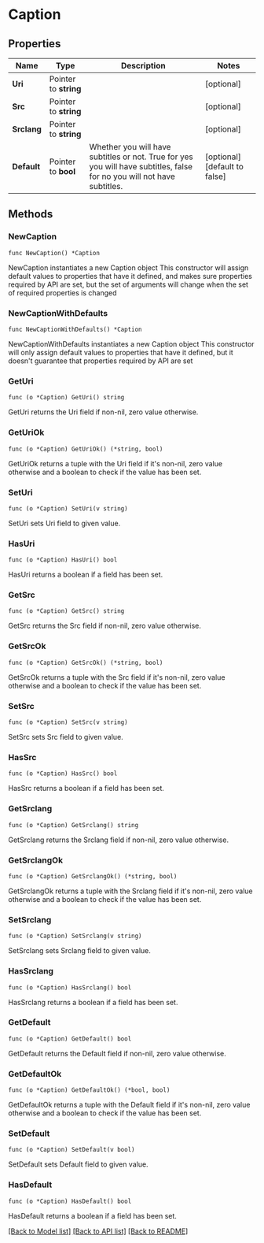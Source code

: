 # Caption

## Properties

Name | Type | Description | Notes
------------ | ------------- | ------------- | -------------
**Uri** | Pointer to **string** |  | [optional] 
**Src** | Pointer to **string** |  | [optional] 
**Srclang** | Pointer to **string** |  | [optional] 
**Default** | Pointer to **bool** | Whether you will have subtitles or not. True for yes you will have subtitles, false for no you will not have subtitles. | [optional] [default to false]

## Methods

### NewCaption

`func NewCaption() *Caption`

NewCaption instantiates a new Caption object
This constructor will assign default values to properties that have it defined,
and makes sure properties required by API are set, but the set of arguments
will change when the set of required properties is changed

### NewCaptionWithDefaults

`func NewCaptionWithDefaults() *Caption`

NewCaptionWithDefaults instantiates a new Caption object
This constructor will only assign default values to properties that have it defined,
but it doesn't guarantee that properties required by API are set

### GetUri

`func (o *Caption) GetUri() string`

GetUri returns the Uri field if non-nil, zero value otherwise.

### GetUriOk

`func (o *Caption) GetUriOk() (*string, bool)`

GetUriOk returns a tuple with the Uri field if it's non-nil, zero value otherwise
and a boolean to check if the value has been set.

### SetUri

`func (o *Caption) SetUri(v string)`

SetUri sets Uri field to given value.

### HasUri

`func (o *Caption) HasUri() bool`

HasUri returns a boolean if a field has been set.

### GetSrc

`func (o *Caption) GetSrc() string`

GetSrc returns the Src field if non-nil, zero value otherwise.

### GetSrcOk

`func (o *Caption) GetSrcOk() (*string, bool)`

GetSrcOk returns a tuple with the Src field if it's non-nil, zero value otherwise
and a boolean to check if the value has been set.

### SetSrc

`func (o *Caption) SetSrc(v string)`

SetSrc sets Src field to given value.

### HasSrc

`func (o *Caption) HasSrc() bool`

HasSrc returns a boolean if a field has been set.

### GetSrclang

`func (o *Caption) GetSrclang() string`

GetSrclang returns the Srclang field if non-nil, zero value otherwise.

### GetSrclangOk

`func (o *Caption) GetSrclangOk() (*string, bool)`

GetSrclangOk returns a tuple with the Srclang field if it's non-nil, zero value otherwise
and a boolean to check if the value has been set.

### SetSrclang

`func (o *Caption) SetSrclang(v string)`

SetSrclang sets Srclang field to given value.

### HasSrclang

`func (o *Caption) HasSrclang() bool`

HasSrclang returns a boolean if a field has been set.

### GetDefault

`func (o *Caption) GetDefault() bool`

GetDefault returns the Default field if non-nil, zero value otherwise.

### GetDefaultOk

`func (o *Caption) GetDefaultOk() (*bool, bool)`

GetDefaultOk returns a tuple with the Default field if it's non-nil, zero value otherwise
and a boolean to check if the value has been set.

### SetDefault

`func (o *Caption) SetDefault(v bool)`

SetDefault sets Default field to given value.

### HasDefault

`func (o *Caption) HasDefault() bool`

HasDefault returns a boolean if a field has been set.


[[Back to Model list]](../README.md#documentation-for-models) [[Back to API list]](../README.md#documentation-for-api-endpoints) [[Back to README]](../README.md)


